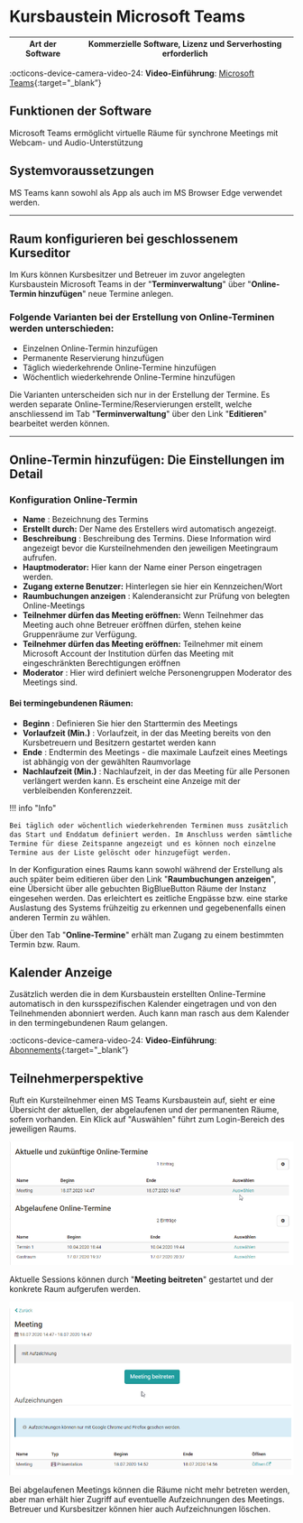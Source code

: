 # Kursbaustein Microsoft Teams

**Art der Software** |  Kommerzielle Software, Lizenz und Serverhosting erforderlich  
---|---  

:octicons-device-camera-video-24: **Video-Einführung**: [Microsoft Teams](<https://www.youtube.com/embed/eyHOaF-ujuE>){:target="_blank”}

## Funktionen der Software  

Microsoft Teams ermöglicht virtuelle Räume für synchrone Meetings mit Webcam- und Audio-Unterstützung

  
## Systemvoraussetzungen

MS Teams kann sowohl als App als auch im MS Browser Edge verwendet werden.

----
  
  
## Raum konfigurieren bei geschlossenem Kurseditor  

Im Kurs können Kursbesitzer und Betreuer im zuvor angelegten Kursbaustein
Microsoft Teams in der "**Terminverwaltung**" über "**Online-Termin hinzufügen**" neue
Termine anlegen.

### Folgende Varianten bei der Erstellung von Online-Terminen werden unterschieden:

  * Einzelnen Online-Termin hinzufügen
  * Permanente Reservierung hinzufügen
  * Täglich wiederkehrende Online-Termine hinzufügen
  * Wöchentlich wiederkehrende Online-Termine hinzufügen

Die Varianten unterscheiden sich nur in der Erstellung der Termine. Es werden
separate Online-Termine/Reservierungen erstellt, welche anschliessend im Tab
"**Terminverwaltung**" über den Link "**Editieren**" bearbeitet werden können.  

 ---- 

## Online-Termin hinzufügen: Die Einstellungen im Detail

### Konfiguration Online-Termin

  *  **Name** : Bezeichnung des Termins
  *  **Erstellt durch:** Der Name des Erstellers wird automatisch angezeigt.
  *  **Beschreibung** : Beschreibung des Termins. Diese Information wird angezeigt bevor die Kursteilnehmenden den jeweiligen Meetingraum aufrufen. 
  *  **Hauptmoderator:** Hier kann der Name einer Person eingetragen werden.
  *  **Zugang externe Benutzer:** Hinterlegen sie hier ein Kennzeichen/Wort
  *  **Raumbuchungen anzeigen** : Kalenderansicht zur Prüfung von belegten Online-Meetings
  *  **Teilnehmer dürfen das Meeting eröffnen:** Wenn Teilnehmer das Meeting auch ohne Betreuer eröffnen dürfen, stehen keine Gruppenräume zur Verfügung.
  *  **Teilnehmer dürfen das Meeting eröffnen:** Teilnehmer mit einem Microsoft Account der Institution dürfen das Meeting mit eingeschränkten Berechtigungen eröffnen
  *  **Moderator** : Hier wird definiert welche Personengruppen Moderator des Meetings sind.

#### **Bei termingebundenen Räumen:**

  *  **Beginn** : Definieren Sie hier den Starttermin des Meetings
  *  **Vorlaufzeit (Min.)** : Vorlaufzeit, in der das Meeting bereits von den Kursbetreuern und Besitzern gestartet werden kann
  *  **Ende** : Endtermin des Meetings - die maximale Laufzeit eines Meetings ist abhängig von der gewählten Raumvorlage
  *  **Nachlaufzeit (Min.)** :  Nachlaufzeit, in der das Meeting für alle Personen verlängert werden kann. Es erscheint eine Anzeige mit der verbleibenden Konferenzzeit.

!!! info "Info"

    Bei täglich oder wöchentlich wiederkehrenden Terminen muss zusätzlich das Start und Enddatum definiert werden. Im Anschluss werden sämtliche Termine für diese Zeitspanne angezeigt und es können noch einzelne Termine aus der Liste gelöscht oder hinzugefügt werden.

  

In der Konfiguration eines Raums kann sowohl während der Erstellung als auch
später beim editieren über den Link "**Raumbuchungen anzeigen**", eine Übersicht
über alle gebuchten BigBlueButton Räume der Instanz eingesehen werden. Das
erleichtert es zeitliche Engpässe bzw. eine starke Auslastung des Systems
frühzeitig zu erkennen und gegebenenfalls einen anderen Termin zu wählen.

Über den Tab "**Online-Termine**" erhält man Zugang zu einem bestimmten Termin
bzw. Raum.  
  
## Kalender Anzeige

Zusätzlich werden die in dem Kursbaustein erstellten Online-Termine
automatisch in den kursspezifischen Kalender eingetragen und von den
Teilnehmenden abonniert werden. Auch kann man rasch aus dem Kalender in den
termingebundenen Raum gelangen.  

  :octicons-device-camera-video-24: **Video-Einführung**: [Abonnements](<https://www.youtube.com/embed/h9gOqt7TR7Q>){:target="_blank”}

## Teilnehmerperspektive

Ruft ein Kursteilnehmer einen MS Teams Kursbaustein auf, sieht er eine
Übersicht der aktuellen, der abgelaufenen und der permanenten Räume, sofern
vorhanden.  Ein Klick auf "Auswählen" führt zum Login-Bereich des jeweiligen
Raums.

![BBB_uebersicht.png](assets/BBB_Uebersicht.png)

Aktuelle Sessions können durch "**Meeting beitreten**" gestartet und der konkrete
Raum aufgerufen werden.

![BBB_meeting_beitreten.png](assets/BBB_Meeting_beitreten.png)

Bei abgelaufenen Meetings können die Räume nicht mehr betreten werden, aber
man erhält hier Zugriff auf eventuelle Aufzeichnungen des Meetings. Betreuer
und Kursbesitzer können hier auch Aufzeichnungen löschen.  

  

